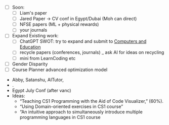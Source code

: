 - [ ] Soon: 
	- [ ] Liam's paper
	- [ ] Jared Paper -> CV conf in Egypt/Dubai (Moh can direct)
	- [ ] NFSE papers (ML + physical rewards)
	- [ ] your journals
- [ ] Expand Existing work:
	- [ ] ChatGPT SWOT: try to expand and submit to [Computers and Education](https://www.scimagojr.com/journalsearch.php?q=17645&tip=sid&clean=0)
	- [ ] recycle papers (conferences, journals) _ ask AI for ideas on recycling
	- [ ] mini from LearnCoding etc
- [ ] Gender Disparity 
- [ ] Course Planner advanced optimization model

- Abby, Satanshu, AITutor,
- .
- Egypt July Conf (after vanc)
- Ideas:
    - “Teaching CS1 Programming with the Aid of Code Visualizer,” (60%).
    - “Using Domain-oriented exercises in CS1 course”
    - “An intuitive approach to simultaneously introduce multiple programming languages in CS1 course
